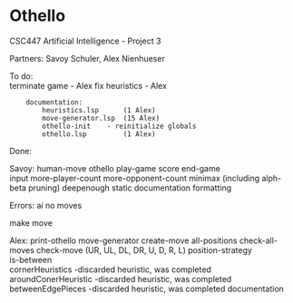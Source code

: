# Othello
CSC447 Artificial Intelligence - Project 3

Partners: Savoy Schuler, Alex Nienhueser

To do:	
		terminate game		- Alex
		fix heuristics		- Alex
		
		documentation:
			heuristics.lsp		(1 Alex)
			move-generator.lsp	(15 Alex)
			othello-init	- reinitialize globals
			othello.lsp 		(1 Alex)
			
Done:

Savoy: 	human-move
	othello
	play-game
	score
	end-game	
	input
	more-player-count
	more-opponent-count
	minimax (including alph-beta pruning)
	deepenough
	static
	documentation 
	formatting


Errors: ai no moves

make move

Alex:	print-othello
	move-generator
	create-move
	all-positions
	check-all-moves
	check-move (UR, UL, DL, DR, U, D, R, L) 
	position-strategy	
	is-between	
	cornerHeuristics		-discarded heuristic, was completed
	aroundConerHeuristic	-discarded heuristic, was completed	
	betweenEdgePieces		-discarded heuristic, was completed
	documentation

